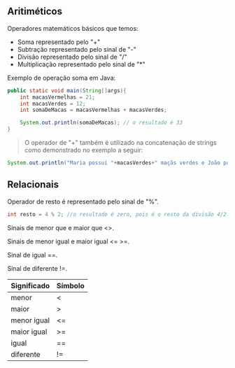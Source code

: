 ## Aritiméticos

Operadores matemáticos básicos que temos:

- Soma representado pelo "+"
- Subtração representado pelo sinal de "-"
- Divisão representado pelo sinal de "/"
- Multiplicação representado pelo sinal de "*"

Exemplo de operação soma em Java:

```java
public static void main(String[]args){
    int macasVermelhas = 21;
    int macasVerdes = 12;
    int somaDeMacas = macasVermelhas + macasVerdes;

    System.out.println(somaDeMacas); // o resultado é 33
}
```
>O operador de "+" também é utilizado na concatenação de strings como demonstrado no exemplo a seguir:

```java
System.out.println("Maria possui "+macasVerdes+" maçãs verdes e João possui "+macasVermelhas+" maçãs vermelhas.");
```
## Relacionais

Operador de resto é representado pelo sinal de "%".
```java
int resto = 4 % 2; //o resultado é zero, pois é o resto da divisão 4/2.

```
Sinais de menor que e maior que <>.

Sinais de menor igual e maior igual <= >=.

Sinal de igual ==.

Sinal de diferente !=.

| Significado  | Símbolo   | 
|--------------|-----------|
|     menor    |     <     |
|     maior    |     >     |  
|  menor igual |     <=    |
|  maior igual |     >=    |
|    igual     |     ==    |
|  diferente   |     !=    |